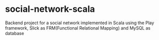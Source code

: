 # social-network-scala
Backend project for a social network implemented in Scala using the Play framework, Slick as FRM(Functional Relational Mapping) and MySQL as database
